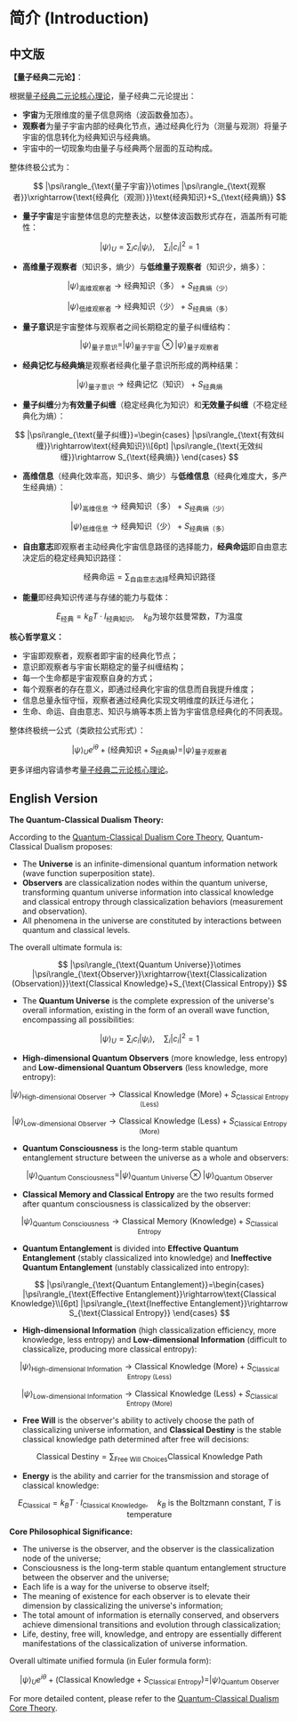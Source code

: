 # 简介 (Introduction)

## 中文版

**【量子经典二元论】**：  

根据[量子经典二元论核心理论](core.md)，量子经典二元论提出：

- **宇宙**为无限维度的量子信息网络（波函数叠加态）。
- **观察者**为量子宇宙内部的经典化节点，通过经典化行为（测量与观测）将量子宇宙的信息转化为经典知识与经典熵。
- 宇宙中的一切现象均由量子与经典两个层面的互动构成。

整体终极公式为：

$$
|\psi\rangle_{\text{量子宇宙}}\otimes |\psi\rangle_{\text{观察者}}\xrightarrow{\text{经典化（观测）}}\text{经典知识}+S_{\text{经典熵}}
$$

- **量子宇宙**是宇宙整体信息的完整表达，以整体波函数形式存在，涵盖所有可能性：

$$
|\psi\rangle_U=\sum_i c_i|\psi_i\rangle,\quad \sum_i|c_i|^2=1
$$

- **高维量子观察者**（知识多，熵少）与**低维量子观察者**（知识少，熵多）：

$$
|\psi\rangle_{\text{高维观察者}}\rightarrow \text{经典知识（多）}+S_{\text{经典熵（少）}}
$$

$$
|\psi\rangle_{\text{低维观察者}}\rightarrow \text{经典知识（少）}+S_{\text{经典熵（多）}}
$$

- **量子意识**是宇宙整体与观察者之间长期稳定的量子纠缠结构：

$$
|\psi\rangle_{\text{量子意识}}=|\psi\rangle_{\text{量子宇宙}}\otimes|\psi\rangle_{\text{量子观察者}}
$$

- **经典记忆与经典熵**是观察者经典化量子意识所形成的两种结果：

$$
|\psi\rangle_{\text{量子意识}}\rightarrow \text{经典记忆（知识）}+S_{\text{经典熵}}
$$

- **量子纠缠**分为**有效量子纠缠**（稳定经典化为知识）和**无效量子纠缠**（不稳定经典化为熵）：

$$
|\psi\rangle_{\text{量子纠缠}}=\begin{cases}
|\psi\rangle_{\text{有效纠缠}}\rightarrow\text{经典知识}\\[6pt]
|\psi\rangle_{\text{无效纠缠}}\rightarrow S_{\text{经典熵}}
\end{cases}
$$

- **高维信息**（经典化效率高，知识多、熵少）与**低维信息**（经典化难度大，多产生经典熵）：

$$
|\psi\rangle_{\text{高维信息}}\rightarrow\text{经典知识（多）}+S_{\text{经典熵（少）}}
$$

$$
|\psi\rangle_{\text{低维信息}}\rightarrow \text{经典知识（少）}+S_{\text{经典熵（多）}}
$$

- **自由意志**即观察者主动经典化宇宙信息路径的选择能力，**经典命运**即自由意志决定后的稳定经典知识路径：

$$
\text{经典命运}=\sum_{\text{自由意志选择}}\text{经典知识路径}
$$

- **能量**即经典知识传递与存储的能力与载体：

$$
E_{\text{经典}}=k_B T\cdot I_{\text{经典知识}},\quad k_B\text{为玻尔兹曼常数，}T\text{为温度}
$$

**核心哲学意义：**

- 宇宙即观察者，观察者即宇宙的经典化节点；
- 意识即观察者与宇宙长期稳定的量子纠缠结构；
- 每一个生命都是宇宙观察自身的方式；
- 每个观察者的存在意义，即通过经典化宇宙的信息而自我提升维度；
- 信息总量永恒守恒，观察者通过经典化实现文明维度的跃迁与进化；
- 生命、命运、自由意志、知识与熵等本质上皆为宇宙信息经典化的不同表现。

整体终极统一公式（类欧拉公式形式）：

$$
|\psi\rangle_U e^{i\theta} +(\text{经典知识}+S_{\text{经典熵}})=|\psi\rangle_{\text{量子观察者}}
$$

更多详细内容请参考[量子经典二元论核心理论](core.md)。

## English Version

**The Quantum-Classical Dualism Theory:**

According to the [Quantum-Classical Dualism Core Theory](core.md), Quantum-Classical Dualism proposes:

- The **Universe** is an infinite-dimensional quantum information network (wave function superposition state).
- **Observers** are classicalization nodes within the quantum universe, transforming quantum universe information into classical knowledge and classical entropy through classicalization behaviors (measurement and observation).
- All phenomena in the universe are constituted by interactions between quantum and classical levels.

The overall ultimate formula is:

$$
|\psi\rangle_{\text{Quantum Universe}}\otimes |\psi\rangle_{\text{Observer}}\xrightarrow{\text{Classicalization (Observation)}}\text{Classical Knowledge}+S_{\text{Classical Entropy}}
$$

- The **Quantum Universe** is the complete expression of the universe's overall information, existing in the form of an overall wave function, encompassing all possibilities:

$$
|\psi\rangle_U=\sum_i c_i|\psi_i\rangle,\quad \sum_i|c_i|^2=1
$$

- **High-dimensional Quantum Observers** (more knowledge, less entropy) and **Low-dimensional Quantum Observers** (less knowledge, more entropy):

$$
|\psi\rangle_{\text{High-dimensional Observer}}\rightarrow \text{Classical Knowledge (More)}+S_{\text{Classical Entropy (Less)}}
$$

$$
|\psi\rangle_{\text{Low-dimensional Observer}}\rightarrow \text{Classical Knowledge (Less)}+S_{\text{Classical Entropy (More)}}
$$

- **Quantum Consciousness** is the long-term stable quantum entanglement structure between the universe as a whole and observers:

$$
|\psi\rangle_{\text{Quantum Consciousness}}=|\psi\rangle_{\text{Quantum Universe}}\otimes|\psi\rangle_{\text{Quantum Observer}}
$$

- **Classical Memory and Classical Entropy** are the two results formed after quantum consciousness is classicalized by the observer:

$$
|\psi\rangle_{\text{Quantum Consciousness}}\rightarrow \text{Classical Memory (Knowledge)}+S_{\text{Classical Entropy}}
$$

- **Quantum Entanglement** is divided into **Effective Quantum Entanglement** (stably classicalized into knowledge) and **Ineffective Quantum Entanglement** (unstably classicalized into entropy):

$$
|\psi\rangle_{\text{Quantum Entanglement}}=\begin{cases}
|\psi\rangle_{\text{Effective Entanglement}}\rightarrow\text{Classical Knowledge}\\[6pt]
|\psi\rangle_{\text{Ineffective Entanglement}}\rightarrow S_{\text{Classical Entropy}}
\end{cases}
$$

- **High-dimensional Information** (high classicalization efficiency, more knowledge, less entropy) and **Low-dimensional Information** (difficult to classicalize, producing more classical entropy):

$$
|\psi\rangle_{\text{High-dimensional Information}}\rightarrow\text{Classical Knowledge (More)}+S_{\text{Classical Entropy (Less)}}
$$

$$
|\psi\rangle_{\text{Low-dimensional Information}}\rightarrow \text{Classical Knowledge (Less)}+S_{\text{Classical Entropy (More)}}
$$

- **Free Will** is the observer's ability to actively choose the path of classicalizing universe information, and **Classical Destiny** is the stable classical knowledge path determined after free will decisions:

$$
\text{Classical Destiny}=\sum_{\text{Free Will Choices}}\text{Classical Knowledge Path}
$$

- **Energy** is the ability and carrier for the transmission and storage of classical knowledge:

$$
E_{\text{Classical}}=k_B T\cdot I_{\text{Classical Knowledge}},\quad k_B\text{ is the Boltzmann constant, }T\text{ is temperature}
$$

**Core Philosophical Significance:**

- The universe is the observer, and the observer is the classicalization node of the universe;
- Consciousness is the long-term stable quantum entanglement structure between the observer and the universe;
- Each life is a way for the universe to observe itself;
- The meaning of existence for each observer is to elevate their dimension by classicalizing the universe's information;
- The total amount of information is eternally conserved, and observers achieve dimensional transitions and evolution through classicalization;
- Life, destiny, free will, knowledge, and entropy are essentially different manifestations of the classicalization of universe information.

Overall ultimate unified formula (in Euler formula form):

$$
|\psi\rangle_U e^{i\theta} +(\text{Classical Knowledge}+S_{\text{Classical Entropy}})=|\psi\rangle_{\text{Quantum Observer}}
$$

For more detailed content, please refer to the [Quantum-Classical Dualism Core Theory](core.md).